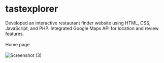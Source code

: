 # tastexplorer
Developed an interactive restaurant finder website using HTML, CSS,  JavaScript, and PHP. Integrated Google Maps API for location and  review features.</br></br>
Home page</br></br>
![Screenshot (3)](https://github.com/user-attachments/assets/333de1af-c897-4e2a-9c21-35a0ad76d2bd)
